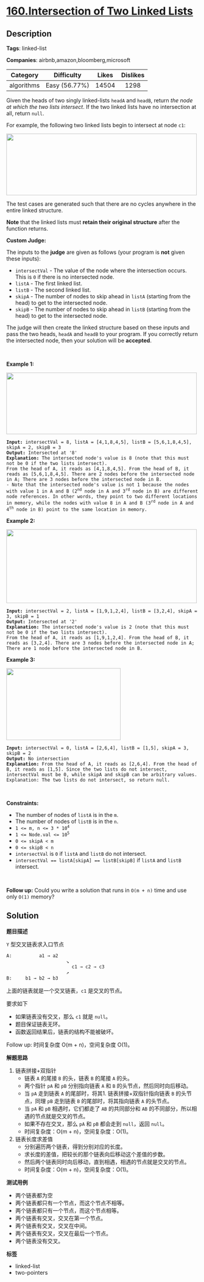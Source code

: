 # [160.Intersection of Two Linked Lists](https://leetcode.com/problems/intersection-of-two-linked-lists/description/)

## Description

**Tags**: linked-list

**Companies**: airbnb,amazon,bloomberg,microsoft

|  Category  |  Difficulty   | Likes | Dislikes |
| :--------: | :-----------: | :---: | :------: |
| algorithms | Easy (56.77%) | 14504 |   1298   |

<p>Given the heads of two singly linked-lists <code>headA</code> and <code>headB</code>, return <em>the node at which the two lists intersect</em>. If the two linked lists have no intersection at all, return <code>null</code>.</p>
<p>For example, the following two linked lists begin to intersect at node <code>c1</code>:</p>
<img alt="" src="https://assets.leetcode.com/uploads/2021/03/05/160_statement.png" style="width: 500px; height: 162px;" />
<p>The test cases are generated such that there are no cycles anywhere in the entire linked structure.</p>
<p><strong>Note</strong> that the linked lists must <strong>retain their original structure</strong> after the function returns.</p>
<p><strong>Custom Judge:</strong></p>
<p>The inputs to the <strong>judge</strong> are given as follows (your program is <strong>not</strong> given these inputs):</p>
<ul>
  <li><code>intersectVal</code> - The value of the node where the intersection occurs. This is <code>0</code> if there is no intersected node.</li>
  <li><code>listA</code> - The first linked list.</li>
  <li><code>listB</code> - The second linked list.</li>
  <li><code>skipA</code> - The number of nodes to skip ahead in <code>listA</code> (starting from the head) to get to the intersected node.</li>
  <li><code>skipB</code> - The number of nodes to skip ahead in <code>listB</code> (starting from the head) to get to the intersected node.</li>
</ul>
<p>The judge will then create the linked structure based on these inputs and pass the two heads, <code>headA</code> and <code>headB</code> to your program. If you correctly return the intersected node, then your solution will be <strong>accepted</strong>.</p>
<p>&nbsp;</p>
<p><strong class="example">Example 1:</strong></p>
<img alt="" src="https://assets.leetcode.com/uploads/2021/03/05/160_example_1_1.png" style="width: 500px; height: 162px;" />
<pre><code><strong>Input:</strong> intersectVal = 8, listA = [4,1,8,4,5], listB = [5,6,1,8,4,5], skipA = 2, skipB = 3
<strong>Output:</strong> Intersected at &#39;8&#39;
<strong>Explanation:</strong> The intersected node&#39;s value is 8 (note that this must not be 0 if the two lists intersect).
From the head of A, it reads as [4,1,8,4,5]. From the head of B, it reads as [5,6,1,8,4,5]. There are 2 nodes before the intersected node in A; There are 3 nodes before the intersected node in B.
- Note that the intersected node&#39;s value is not 1 because the nodes with value 1 in A and B (2<sup>nd</sup> node in A and 3<sup>rd</sup> node in B) are different node references. In other words, they point to two different locations in memory, while the nodes with value 8 in A and B (3<sup>rd</sup> node in A and 4<sup>th</sup> node in B) point to the same location in memory.</code></pre>
<p><strong class="example">Example 2:</strong></p>
<img alt="" src="https://assets.leetcode.com/uploads/2021/03/05/160_example_2.png" style="width: 500px; height: 194px;" />
<pre><code><strong>Input:</strong> intersectVal = 2, listA = [1,9,1,2,4], listB = [3,2,4], skipA = 3, skipB = 1
<strong>Output:</strong> Intersected at &#39;2&#39;
<strong>Explanation:</strong> The intersected node&#39;s value is 2 (note that this must not be 0 if the two lists intersect).
From the head of A, it reads as [1,9,1,2,4]. From the head of B, it reads as [3,2,4]. There are 3 nodes before the intersected node in A; There are 1 node before the intersected node in B.</code></pre>
<p><strong class="example">Example 3:</strong></p>
<img alt="" src="https://assets.leetcode.com/uploads/2021/03/05/160_example_3.png" style="width: 300px; height: 189px;" />
<pre><code><strong>Input:</strong> intersectVal = 0, listA = [2,6,4], listB = [1,5], skipA = 3, skipB = 2
<strong>Output:</strong> No intersection
<strong>Explanation:</strong> From the head of A, it reads as [2,6,4]. From the head of B, it reads as [1,5]. Since the two lists do not intersect, intersectVal must be 0, while skipA and skipB can be arbitrary values.
Explanation: The two lists do not intersect, so return null.</code></pre>
<p>&nbsp;</p>
<p><strong>Constraints:</strong></p>
<ul>
  <li>The number of nodes of <code>listA</code> is in the <code>m</code>.</li>
  <li>The number of nodes of <code>listB</code> is in the <code>n</code>.</li>
  <li><code>1 &lt;= m, n &lt;= 3 * 10<sup>4</sup></code></li>
  <li><code>1 &lt;= Node.val &lt;= 10<sup>5</sup></code></li>
  <li><code>0 &lt;= skipA &lt;&nbsp;m</code></li>
  <li><code>0 &lt;= skipB &lt;&nbsp;n</code></li>
  <li><code>intersectVal</code> is <code>0</code> if <code>listA</code> and <code>listB</code> do not intersect.</li>
  <li><code>intersectVal == listA[skipA] == listB[skipB]</code> if <code>listA</code> and <code>listB</code> intersect.</li>
</ul>
<p>&nbsp;</p>
<strong>Follow up:</strong> Could you write a solution that runs in <code>O(m + n)</code> time and use only <code>O(1)</code> memory?

## Solution

**题目描述**

`Y` 型交叉链表求入口节点

```txt
A:          a1 → a2
                      ↘
                        c1 → c2 → c3
                      ↗
B:     b1 → b2 → b3
```

上面的链表就是一个交叉链表，`c1` 是交叉的节点。

要求如下

- 如果链表没有交叉，那么 `c1` 就是 `null`。
- 题目保证链表无环。
- 函数返回结果后，链表的结构不能被破坏。

Follow up: 时间复杂度 O(m + n)，空间复杂度 O(1)。

**解题思路**

1. 链表拼接+双指针
   - 链表 `A` 的尾接 `B` 的头，链表 `B` 的尾接 `A` 的头。
   - 两个指针 `pA` 和 `pB` 分别指向链表 `A` 和 `B` 的头节点，然后同时向后移动。
   - 当 `pA` 走到链表 `A` 的尾部时，将其1. 链表拼接+双指针指向链表 `B` 的头节点，同理 `pB` 走到链表 `B` 的尾部时，将其指向链表 `A` 的头节点。
   - 当 `pA` 和 `pB` 相遇时，它们都走了 `AB` 的共同部分和 `AB` 的不同部分，所以相遇的节点就是交叉的节点。
   - 如果不存在交叉，那么 `pA` 和 `pB` 都会走到 `null`，返回 `null`。
   - 时间复杂度：O(m + n)，空间复杂度：O(1)。
2. 链表长度求差值
   - 分别遍历两个链表，得到分别对应的长度。
   - 求长度的差值，把较长的那个链表向后移动这个差值的步数。
   - 然后两个链表同时向后移动，直到相遇，相遇的节点就是交叉的节点。
   - 时间复杂度：O(m + n)，空间复杂度：O(1)。

**测试用例**

- 两个链表都为空
- 两个链表都只有一个节点，而这个节点不相等。
- 两个链表都只有一个节点，而这个节点相等。
- 两个链表有交叉，交叉在第一个节点。
- 两个链表有交叉，交叉在中间。
- 两个链表有交叉，交叉在最后一个节点。
- 两个链表没有交叉。

**标签**

- linked-list
- two-pointers
